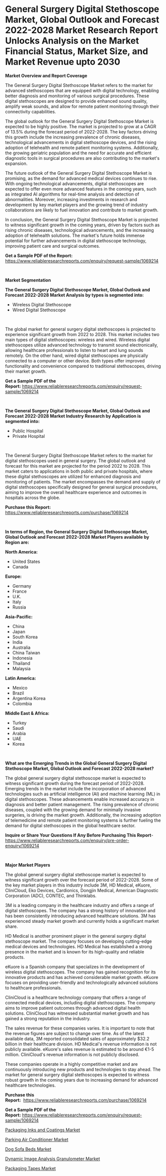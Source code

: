 <p><h1>General Surgery Digital Stethoscope Market, Global Outlook and Forecast 2022-2028 Market Research Report Unlocks Analysis on the Market Financial Status, Market Size, and Market Revenue upto 2030</h1></p><p><strong>Market Overview and Report Coverage</strong></p>
<p><p>The General Surgery Digital Stethoscope Market refers to the market for advanced stethoscopes that are equipped with digital technology, enabling better diagnosis and monitoring of various surgical procedures. These digital stethoscopes are designed to provide enhanced sound quality, amplify weak sounds, and allow for remote patient monitoring through their connectivity capabilities.</p><p>The global outlook for the General Surgery Digital Stethoscope Market is expected to be highly positive. The market is projected to grow at a CAGR of 13.5% during the forecast period of 2022-2028. The key factors driving this growth include the increasing prevalence of chronic diseases, technological advancements in digital stethoscope devices, and the rising adoption of telehealth and remote patient monitoring systems. Additionally, the growing geriatric population and the need for accurate and efficient diagnostic tools in surgical procedures are also contributing to the market's expansion.</p><p>The future outlook of the General Surgery Digital Stethoscope Market is promising, as the demand for advanced medical devices continues to rise. With ongoing technological advancements, digital stethoscopes are expected to offer even more advanced features in the coming years, such as integrated AI algorithms for real-time analysis and detection of abnormalities. Moreover, increasing investments in research and development by key market players and the growing trend of industry collaborations are likely to fuel innovation and contribute to market growth.</p><p>In conclusion, the General Surgery Digital Stethoscope Market is projected to witness significant growth in the coming years, driven by factors such as rising chronic diseases, technological advancements, and the increasing adoption of telehealth solutions. The market's future holds immense potential for further advancements in digital stethoscope technology, improving patient care and surgical outcomes.</p></p>
<p><strong>Get a Sample PDF of the Report:</strong> <a href="https://www.reliableresearchreports.com/enquiry/request-sample/1069214">https://www.reliableresearchreports.com/enquiry/request-sample/1069214</a></p>
<p>&nbsp;</p>
<p><strong>Market Segmentation</strong></p>
<p><strong>The General Surgery Digital Stethoscope Market, Global Outlook and Forecast 2022-2028 Market Analysis by types is segmented into:</strong></p>
<p><ul><li>Wireless Digital Stethoscope</li><li>Wired Digital Stethoscope</li></ul></p>
<p>&nbsp;</p>
<p><p>The global market for general surgery digital stethoscopes is projected to experience significant growth from 2022 to 2028. This market includes two main types of digital stethoscopes: wireless and wired. Wireless digital stethoscopes utilize advanced technology to transmit sound electronically, allowing healthcare professionals to listen to heart and lung sounds remotely. On the other hand, wired digital stethoscopes are physically connected to a computer or other device. Both types offer improved functionality and convenience compared to traditional stethoscopes, driving their market growth.</p></p>
<p><strong>Get a Sample PDF of the Report:</strong>&nbsp;<a href="https://www.reliableresearchreports.com/enquiry/request-sample/1069214">https://www.reliableresearchreports.com/enquiry/request-sample/1069214</a></p>
<p>&nbsp;</p>
<p><strong>The General Surgery Digital Stethoscope Market, Global Outlook and Forecast 2022-2028 Market Industry Research by Application is segmented into:</strong></p>
<p><ul><li>Public Hospital</li><li>Private Hospital</li></ul></p>
<p>&nbsp;</p>
<p><p>The General Surgery Digital Stethoscope Market refers to the market for digital stethoscopes used in general surgery. The global outlook and forecast for this market are projected for the period 2022 to 2028. This market caters to applications in both public and private hospitals, where these digital stethoscopes are utilized for enhanced diagnosis and monitoring of patients. The market encompasses the demand and supply of digital stethoscopes specifically designed for general surgical procedures, aiming to improve the overall healthcare experience and outcomes in hospitals across the globe.</p></p>
<p><strong>Purchase this Report:</strong>&nbsp; <a href="https://www.reliableresearchreports.com/purchase/1069214">https://www.reliableresearchreports.com/purchase/1069214</a></p>
<p>&nbsp;</p>
<p><strong>In terms of Region, the General Surgery Digital Stethoscope Market, Global Outlook and Forecast 2022-2028 Market Players available by Region are:</strong></p>
<p>
    <p> <strong> North America: </strong>
        <ul>
            <li>United States</li>
            <li>Canada</li>
        </ul>
        </p> 
    <p> <strong> Europe: </strong>
        <ul>
            <li>Germany</li>
            <li>France</li>
            <li>U.K.</li>
            <li>Italy</li>
            <li>Russia</li>
        </ul>
        </p> 
    <p> <strong> Asia-Pacific: </strong>
        <ul>
            <li>China</li>
            <li>Japan</li>
            <li>South Korea</li>
            <li>India</li>
            <li>Australia</li>
            <li>China Taiwan</li>
            <li>Indonesia</li>
            <li>Thailand</li>
            <li>Malaysia</li>
        </ul>
        </p> 
    <p> <strong> Latin America: </strong>
        <ul>
            <li>Mexico</li>
            <li>Brazil</li>
            <li>Argentina Korea</li>
            <li>Colombia</li>
        </ul>
        </p> 
    <p> <strong> Middle East & Africa: </strong>
        <ul>
            <li>Turkey</li>
            <li>Saudi</li>
            <li>Arabia</li>
            <li>UAE</li>
            <li>Korea</li>
        </ul>
    </p>
    </p>
<p>&nbsp;</p>
<p><strong>What are the Emerging Trends in the Global General Surgery Digital Stethoscope Market, Global Outlook and Forecast 2022-2028 market?</strong></p>
<p><p>The global general surgery digital stethoscope market is expected to witness significant growth during the forecast period of 2022-2028. Emerging trends in the market include the incorporation of advanced technologies such as artificial intelligence (AI) and machine learning (ML) in digital stethoscopes. These advancements enable increased accuracy in diagnosis and better patient management. The rising prevalence of chronic diseases, coupled with the growing demand for minimally invasive surgeries, is driving the market growth. Additionally, the increasing adoption of telemedicine and remote patient monitoring systems is further fueling the demand for digital stethoscopes in the global healthcare sector.</p></p>
<p><strong>Inquire or Share Your Questions If Any Before Purchasing This Report</strong>- <a href="https://www.reliableresearchreports.com/enquiry/pre-order-enquiry/1069214">https://www.reliableresearchreports.com/enquiry/pre-order-enquiry/1069214</a></p>
<p>&nbsp;</p>
<p><strong>Major Market Players</strong></p>
<p><p>The global general surgery digital stethoscope market is expected to witness significant growth over the forecast period of 2022-2028. Some of the key market players in this industry include 3M, HD Medical, eKuore, CliniCloud, Eko Devices, Cardionics, Dongjin Medical, American Diagnostic Corporation (ADC), CONTEC, and Thinklabs.</p><p>3M is a leading company in the healthcare industry and offers a range of digital stethoscopes. The company has a strong history of innovation and has been consistently introducing advanced healthcare solutions. 3M has experienced steady market growth and currently holds a significant market share.</p><p>HD Medical is another prominent player in the general surgery digital stethoscope market. The company focuses on developing cutting-edge medical devices and technologies. HD Medical has established a strong presence in the market and is known for its high-quality and reliable products.</p><p>eKuore is a Spanish company that specializes in the development of wireless digital stethoscopes. The company has gained recognition for its innovative products and has achieved considerable market growth. eKuore focuses on providing user-friendly and technologically advanced solutions to healthcare professionals.</p><p>CliniCloud is a healthcare technology company that offers a range of connected medical devices, including digital stethoscopes. The company aims to improve patient outcomes through advanced digital health solutions. CliniCloud has witnessed substantial market growth and has gained a strong reputation in the industry.</p><p>The sales revenue for these companies varies. It is important to note that the revenue figures are subject to change over time. As of the latest available data, 3M reported consolidated sales of approximately $32.2 billion in their healthcare division. HD Medical's revenue information is not publicly available. eKuore's sales revenue is estimated to be around €1-5 million. CliniCloud's revenue information is not publicly disclosed.</p><p>These companies operate in a highly competitive market and are continuously introducing new products and technologies to stay ahead. The market for general surgery digital stethoscopes is expected to witness robust growth in the coming years due to increasing demand for advanced healthcare technologies.</p></p>
<p><strong>Purchase this Report:</strong>&nbsp;&nbsp;<a href="https://www.reliableresearchreports.com/purchase/1069214">https://www.reliableresearchreports.com/purchase/1069214</a></p>
<p></p>
<p><strong>Get a Sample PDF of the Report:</strong>&nbsp;<a href="https://www.reliableresearchreports.com/enquiry/request-sample/1069214">https://www.reliableresearchreports.com/enquiry/request-sample/1069214</a></p>
<p><p><a href="https://medium.com/@kavonhansen3626/packaging-inks-and-coatings-market-size-growth-forecast-2023-2030-fc2b3e564b01">Packaging Inks and Coatings Market</a></p><p><a href="https://www.linkedin.com/pulse/parking-air-conditioner-market-research-report-unlocks-oolne/">Parking Air Conditioner Market</a></p><p><a href="https://www.linkedin.com/pulse/dog-sofa-beds-market-challenges-opportunities-growth-drivers-n9zme/">Dog Sofa Beds Market</a></p><p><a href="https://www.reportprime.com/dynamic-image-analysis-granulometer-r3621">Dynamic Image Analysis Granulometer Market</a></p><p><a href="https://medium.com/@eloisadavis6326/packaging-tapes-market-size-growth-forecast-2023-2030-18b3d1d876eb">Packaging Tapes Market</a></p></p>
